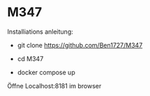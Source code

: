# M347
Installiations anleitung:

- git clone https://github.com/Ben1727/M347

- cd M347

- docker compose up

Öffne Localhost:8181 im browser
